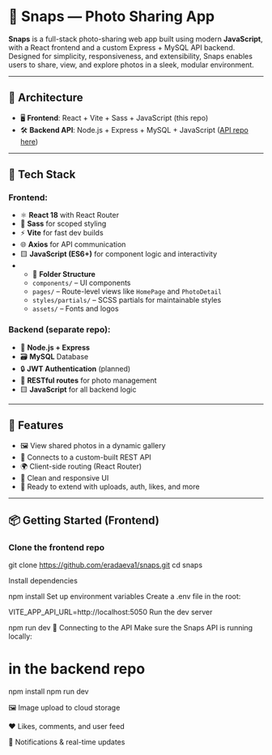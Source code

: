 # 📸 Snaps — Photo Sharing App

**Snaps** is a full-stack photo-sharing web app built using modern **JavaScript**, with a React frontend and a custom Express + MySQL API backend. Designed for simplicity, responsiveness, and extensibility, Snaps enables users to share, view, and explore photos in a sleek, modular environment.

---

## 🧱 Architecture

- 🖥 **Frontend**: React + Vite + Sass + JavaScript (this repo)  
- 🛠 **Backend API**: Node.js + Express + MySQL + JavaScript ([API repo here](https://github.com/eradaeva1/elizaveta_radaeva-snaps-api))

---

## 🔧 Tech Stack

### Frontend:
- ⚛️ **React 18** with React Router
- 💅 **Sass** for scoped styling
- ⚡ **Vite** for fast dev builds
- 🌐 **Axios** for API communication
- 🟨 **JavaScript (ES6+)** for component logic and interactivity
- - 📁 **Folder Structure**
  - `components/` – UI components
  - `pages/` – Route-level views like `HomePage` and `PhotoDetail`
  - `styles/partials/` – SCSS partials for maintainable styles
  - `assets/` – Fonts and logos

### Backend (separate repo):
- 🧠 **Node.js + Express**
- 🗃 **MySQL** Database
- 🔒 **JWT Authentication** (planned)
- 📁 **RESTful routes** for photo management
- 🟨 **JavaScript** for all backend logic

---

## 🚀 Features

- 🖼 View shared photos in a dynamic gallery
- 🔗 Connects to a custom-built REST API
- 🌍 Client-side routing (React Router)
- 🎨 Clean and responsive UI
- 🧩 Ready to extend with uploads, auth, likes, and more

---

## 📦 Getting Started (Frontend)

### Clone the frontend repo

git clone https://github.com/eradaeva1/snaps.git
cd snaps

Install dependencies

npm install
Set up environment variables
Create a .env file in the root:

VITE_APP_API_URL=http://localhost:5050
Run the dev server

npm run dev
🔌 Connecting to the API
Make sure the Snaps API is running locally:


# in the backend repo
npm install
npm run dev



🖼 Image upload to cloud storage

❤️ Likes, comments, and user feed

🔔 Notifications & real-time updates

